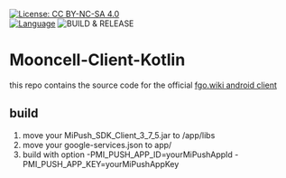 [![License: CC BY-NC-SA 4.0](https://licensebuttons.net/l/by-nc-sa/4.0/80x15.png)](https://creativecommons.org/licenses/by-nc-sa/4.0/)  
[![Language](https://img.shields.io/badge/language-kotlin-orange.svg)](https://kotlinlang.org/)
![BUILD & RELEASE](https://github.com/StarHeartHunt/Mooncell-Client-Kotlin/workflows/BUILD%20&%20RELEASE/badge.svg)
# Mooncell-Client-Kotlin
this repo contains the source code for the official [fgo.wiki android client](https://fgo.wiki/w/Mooncell:Appclient)
## build
1. move your MiPush_SDK_Client_3_7_5.jar to /app/libs
2. move your google-services.json to app/
3. build with option -PMI_PUSH_APP_ID=yourMiPushAppId -PMI_PUSH_APP_KEY=yourMiPushAppKey
